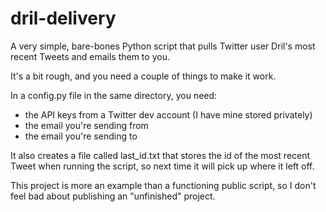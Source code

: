 # dril-delivery
A very simple, bare-bones Python script that pulls Twitter user Dril's most recent Tweets and emails them to you. 

It's a bit rough, and you need a couple of things to make it work. 

In a config.py file in the same directory, you need:
- the API keys from a Twitter dev account (I have mine stored privately)
- the email you're sending from
- the email you're sending to

It also creates a file called last_id.txt that stores the id of the most recent Tweet when running the script, so next time it will pick up where it left off. 

This project is more an example than a functioning public script, so I don't feel bad about publishing an "unfinished" project. 
